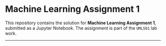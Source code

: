 # Machine Learning Assignment 1

This repository contains the solution for **Machine Learning Assignment 1**, submitted as a Jupyter Notebook. The assignment is part of the `UML501` lab work.

---
